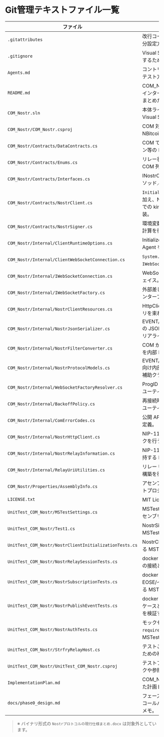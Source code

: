 # Git管理テキストファイル一覧

| ファイル | 概要 |
| --- | --- |
| `.gitattributes` | 改行コードの正規化や特定拡張子のマージ・差分設定方針を定義。 |
| `.gitignore` | Visual Studio/ .NET 開発で不要な生成物を除外するための無視設定。 |
| `Agents.md` | コントリビューター向けの作業ガイドラインとテスト方針を箇条書きで記載。 |
| `README.md` | COM_Nostr コンポーネントの概要、公開 COM インターフェイス、設計方針、データモデルをまとめた中心ドキュメント。 |
| `COM_Nostr.sln` | 本体ライブラリとテストプロジェクトを含む Visual Studio ソリューション定義。 |
| `COM_Nostr/COM_Nostr.csproj` | COM 対応の .NET 8 プロジェクト設定と NBitcoin.Secp256k1 依存パッケージを指定。 |
| `COM_Nostr/Contracts/DataContracts.cs` | COM で公開するイベント、フィルタ、オプション等の DTO クラス群を定義。 |
| `COM_Nostr/Contracts/Enums.cs` | リレー状態とサブスクリプション状態を表す COM 列挙体を提供。 |
| `COM_Nostr/Contracts/Interfaces.cs` | INostrClient など COM インターフェイス群のメソッド／プロパティ契約を宣言。 |
| `COM_Nostr/Contracts/NostrClient.cs` | `Initialize` やリレー/サブスクリプション管理に加え、NIP-42 の challenge 追跡と `RespondAuth` での kind:22242 EVENT 署名・ACK 処理を実装。 |
| `COM_Nostr/Contracts/NostrSigner.cs` | 環境変数の秘密鍵で Schnorr 署名とイベントID計算を行う COM 実装クラス。 |
| `COM_Nostr/Internal/ClientRuntimeOptions.cs` | Initialize で正規化したタイムアウトや User-Agent を保持する内部設定モデル。 |
| `COM_Nostr/Internal/ClientWebSocketConnection.cs` | `System.Net.WebSockets.ClientWebSocket` を `IWebSocketConnection` にラップする実装。 |
| `COM_Nostr/Internal/IWebSocketConnection.cs` | WebSocket 送受信を抽象化する内部インターフェイス。 |
| `COM_Nostr/Internal/IWebSocketFactory.cs` | 外部差し替え用ファクトリが実装すべき公開インターフェイス。 |
| `COM_Nostr/Internal/NostrClientResources.cs` | HttpClient/WebSocket/シリアライザのファクトリを束ねたリソースホルダー。 |
| `COM_Nostr/Internal/NostrJsonSerializer.cs` | EVENT/REQ/OK/NOTICE/EOSE/CLOSED/AUTH の JSON 変換ロジックと AUTH challenge デシリアライズを提供。 |
| `COM_Nostr/Internal/NostrFilterConverter.cs` | COM から渡された NostrFilter/NostrTagQuery を内部 DTO に正規化するユーティリティ。 |
| `COM_Nostr/Internal/NostrProtocolModels.cs` | EVENT/REQ/OK/NOTICE/EOSE/CLOSED/AUTH 向け内部 DTO (AuthChallenge など) を定義する補助クラス群。 |
| `COM_Nostr/Internal/WebSocketFactoryResolver.cs` | ProgID 解析とファクトリ生成・検証を担当するユーティリティ。 |
| `COM_Nostr/Internal/BackoffPolicy.cs` | 再接続時の指数バックオフ遅延を計算する内部ユーティリティ。 |
| `COM_Nostr/Internal/ComErrorCodes.cs` | 公開 API で使用するカスタム HRESULT 定数を定義。 |
| `COM_Nostr/Internal/NostrHttpClient.cs` | NIP-11 メタデータ取得とコンテンツ種別チェックを行う HTTP ラッパー。 |
| `COM_Nostr/Internal/NostrRelayInformation.cs` | NIP-11 応答の JSON とサポート NIP 配列を保持する DTO。 |
| `COM_Nostr/Internal/RelayUriUtilities.cs` | リレー URL の正規化と NIP-11 エンドポイント構築を行うヘルパー。 |
| `COM_Nostr/Properties/AssemblyInfo.cs` | アセンブリのメタデータと COM 公開設定、テストプロジェクトへの InternalsVisibleTo を構成。 |
| `LICENSE.txt` | MIT License テンプレート本文。 |
| `UnitTest_COM_Nostr/MSTestSettings.cs` | MSTest のメソッド単位並列実行を有効化するアセンブリ属性を宣言。 |
| `UnitTest_COM_Nostr/Test1.cs` | NostrSigner の署名生成と検証動作を確認する MSTest テストケース群。 |
| `UnitTest_COM_Nostr/NostrClientInitializationTests.cs` | NostrClient.Initialize の構成と入力検証を確認する MSTest ケース。 |
| `UnitTest_COM_Nostr/NostrRelaySessionTests.cs` | docker で strfry リレーを起動し RelaySession の接続と NIP-11 取得を検証する MSTest。 |
| `UnitTest_COM_Nostr/NostrSubscriptionTests.cs` | docker strfry と手動 EVENT 投入で購読の EOSE/イベント受信と KeepAlive 動作を検証する MSTest。 |
| `UnitTest_COM_Nostr/NostrPublishEventTests.cs` | docker strfry を用いた EVENT 送信の署名成功ケースと署名不正時の NOTICE/COMException を検証する MSTest。 |
| `UnitTest_COM_Nostr/NostrAuthTests.cs` | モックセッションで AUTH メッセージや `auth-required` プレフィックスの通知連携を検証する MSTest。 |
| `UnitTest_COM_Nostr/StrfryRelayHost.cs` | テストごとに strfry コンテナを起動・停止するための補助ユーティリティ。 |
| `UnitTest_COM_Nostr/UnitTest_COM_Nostr.csproj` | テストプロジェクトのターゲットフレームワークや参照設定を定義。 |
| `ImplementationPlan.md` | COM_Nostr 実装フェーズとテスト戦略をまとめた計画ドキュメント。 |
| `docs/phase0_design.md` | フェーズ0で決定したクラス構成、WebSocket/コールバック方針、例外マッピングの詳細設計メモ。 |

> ※ バイナリ形式の `Nostrプロトコルの現行仕様まとめ.docx` は対象外としています。
